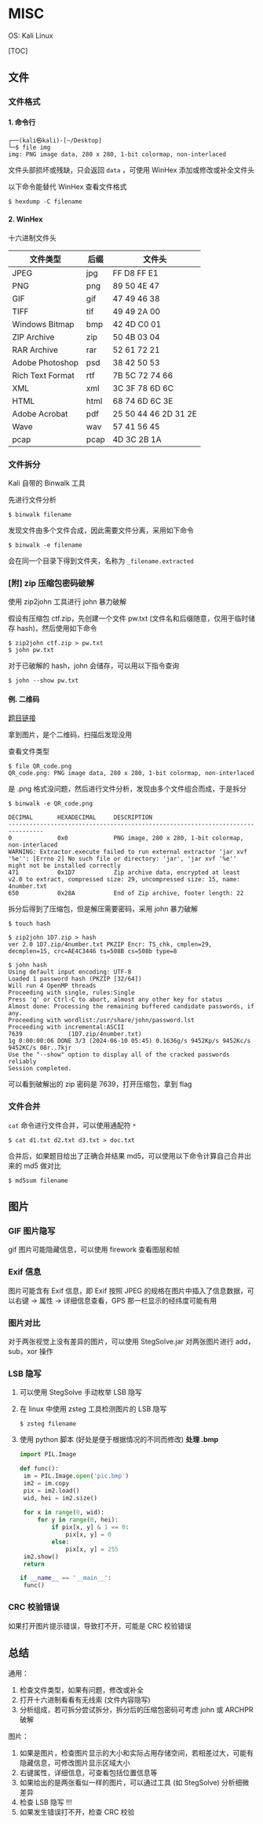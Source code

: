 # MISC

OS: Kali Linux

[TOC]

## 文件

### 文件格式

#### 1. 命令行

```shell
┌──(kali㉿kali)-[~/Desktop]
└─$ file img    
img: PNG image data, 280 x 280, 1-bit colormap, non-interlaced
```

文件头部损坏或残缺，只会返回 `data` ，可使用 WinHex 添加或修改或补全文件头

以下命令能替代 WinHex 查看文件格式

```shell
$ hexdump -C filename
```

#### 2. WinHex

十六进制文件头

| 文件类型         | 后缀 | 文件头               |
| ---------------- | ---- | -------------------- |
| JPEG             | jpg  | FF D8 FF E1          |
| PNG              | png  | 89 50 4E 47          |
| GIF              | gif  | 47 49 46 38          |
| TIFF             | tif  | 49 49 2A 00          |
| Windows Bitmap   | bmp  | 42 4D C0 01          |
| ZIP Archive      | zip  | 50 4B 03 04          |
| RAR Archive      | rar  | 52 61 72 21          |
| Adobe Photoshop  | psd  | 38 42 50 53          |
| Rich Text Format | rtf  | 7B 5C 72 74 66       |
| XML              | xml  | 3C 3F 78 6D 6C       |
| HTML             | html | 68 74 6D 6C 3E       |
| Adobe Acrobat    | pdf  | 25 50 44 46 2D 31 2E |
| Wave             | wav  | 57 41 56 45          |
| pcap             | pcap | 4D 3C 2B 1A          |



### 文件拆分

Kali 自带的 Binwalk 工具

先进行文件分析

```shell
$ binwalk filename
```

发现文件由多个文件合成，因此需要文件分离，采用如下命令

```shell
$ binwalk -e filename 
```

会在同一个目录下得到文件夹，名称为 `_filename.extracted`



### [附] zip 压缩包密码破解

使用 zip2john 工具进行 john 暴力破解

假设有压缩包 ctf.zip，先创建一个文件 pw.txt (文件名和后缀随意，仅用于临时储存 hash)，然后使用如下命令

```shell
$ zip2john ctf.zip > pw.txt
$ john pw.txt
```

对于已破解的 hash，john 会储存，可以用以下指令查询

```shell
$ john --show pw.txt
```

#### 例. 二维码

[题目链接](https://buuoj.cn/challenges#%E4%BA%8C%E7%BB%B4%E7%A0%81)

拿到图片，是个二维码，扫描后发现没用

查看文件类型

```shell
$ file QR_code.png    
QR_code.png: PNG image data, 280 x 280, 1-bit colormap, non-interlaced
```

是 .png 格式没问题，然后进行文件分析，发现由多个文件组合而成，于是拆分

```shell
$ binwalk -e QR_code.png      

DECIMAL       HEXADECIMAL     DESCRIPTION
--------------------------------------------------------------------------------
0             0x0             PNG image, 280 x 280, 1-bit colormap, non-interlaced
WARNING: Extractor.execute failed to run external extractor 'jar xvf '%e'': [Errno 2] No such file or directory: 'jar', 'jar xvf '%e'' might not be installed correctly
471           0x1D7           Zip archive data, encrypted at least v2.0 to extract, compressed size: 29, uncompressed size: 15, name: 4number.txt
650           0x28A           End of Zip archive, footer length: 22
```

拆分后得到了压缩包，但是解压需要密码，采用 john 暴力破解

```shell
$ touch hash

$ zip2john 1D7.zip > hash
ver 2.0 1D7.zip/4number.txt PKZIP Encr: TS_chk, cmplen=29, decmplen=15, crc=AE4C3446 ts=508B cs=508b type=8

$ john hash
Using default input encoding: UTF-8
Loaded 1 password hash (PKZIP [32/64])
Will run 4 OpenMP threads
Proceeding with single, rules:Single
Press 'q' or Ctrl-C to abort, almost any other key for status
Almost done: Processing the remaining buffered candidate passwords, if any.
Proceeding with wordlist:/usr/share/john/password.lst
Proceeding with incremental:ASCII
7639             (1D7.zip/4number.txt)     
1g 0:00:00:06 DONE 3/3 (2024-06-10 05:45) 0.1636g/s 9452Kp/s 9452Kc/s 9452KC/s 08r..7kjr
Use the "--show" option to display all of the cracked passwords reliably
Session completed. 
```

可以看到破解出的 zip 密码是 7639，打开压缩包，拿到 flag



### 文件合并

`cat` 命令进行文件合并，可以使用通配符 `*` 

```shell
$ cat d1.txt d2.txt d3.txt > doc.txt 
```

合并后，如果题目给出了正确合并结果 md5，可以使用以下命令计算自己合并出来的 md5 做对比

```shell
$ md5sum filename
```



## 图片

### GIF 图片隐写

gif 图片可能隐藏信息，可以使用 firework 查看图层和帧

### Exif 信息

图片可能含有 Exif 信息，即 Exif 按照 JPEG 的规格在图片中插入了信息数据，可以右键 -> 属性 -> 详细信息查看，GPS 那一栏显示的经纬度可能有用

### 图片对比

对于两张视觉上没有差异的图片，可以使用 StegSolve.jar 对两张图片进行 add，sub，xor 操作

### LSB 隐写

1. 可以使用 StegSolve 手动枚举 LSB 隐写

2. 在 linux 中使用 zsteg 工具检测图片的 LSB 隐写

   ```shell
   $ zsteg filename
   ```

3. 使用 python 脚本 (好处是便于根据情况的不同而修改)  **处理 .bmp** 

   ```python
   import PIL.Image
   
   def func():
   	im = PIL.Image.open('pic.bmp')
   	im2 = im.copy
   	pix = im2.load()
   	wid, hei = im2.size()
   	
   	for x in range(0, wid):
   		for y in range(0, hei):
   			if pix[x, y] & 1 == 0:
   				pix[x, y] = 0
   			else:
   				pix[x, y] = 255
   	im2.show()
   	return
   
   if __name__ == '__main__':
   	func()
   ```

### CRC 校验错误

如果打开图片提示错误，导致打不开，可能是 CRC 校验错误





## 总结

通用：

1. 检查文件类型，如果有问题，修改或补全
2. 打开十六进制看看有无线索 (文件内容隐写)
3. 分析组成，若可拆分尝试拆分，拆分后的压缩包密码可考虑 john 或 ARCHPR 破解

图片：

1. 如果是图片，检查图片显示的大小和实际占用存储空间，若相差过大，可能有隐藏信息，可修改图片显示区域大小
2. 右键属性，详细信息，可查看包括位置信息等
3. 如果给出的是两张看似一样的图片，可以通过工具 (如 StegSolve) 分析细微差异
4. 检查 LSB 隐写 !!!
5. 如果发生错误打不开，检查 CRC 校验













